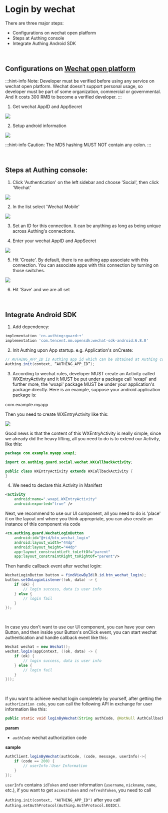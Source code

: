 # Login by wechat

<LastUpdated/>

There are three major steps:
* Configurations on wechat open platform
* Steps at Authing console
* Integrate Authing Android SDK

<br>

## Configurations on [Wechat open platform](https://open.weixin.qq.com/)

:::hint-info
Note: Developer must be verified before using any service on wechat open platform. Wechat doesn't support personal usage, so developer must be part of some organization, commercial or governmental. And It costs 300 RMB to become a verified developer.
:::

1. Get wechat AppID and AppSecret

![](./images/wechat/1.png)

2. Setup android information

![](./images/wechat/2.png)

:::hint-info
Caution: The MD5 hashing MUST NOT contain any colon.
:::


<br>

## Steps at Authing console:

1. Click 'Authentication' on the left sidebar and choose 'Social', then click 'Wechat'

![](./images/wechat/1.png)

2. In the list select 'Wechat Mobile'

![](./images/wechat/2.png)

3. Set an ID for this connection. It can be anything as long as being unique across Authing's connections.

4. Enter your wechat AppID and AppSecret

![](./images/wechat/3.png)

5. Hit 'Create'. By default, there is no authing app associate with this connection. You can associate apps with this connection by turning on those switches.

![](./images/wechat/4.png)

6. Hit 'Save' and we are all set

<br>

## Integrate Android SDK

1. Add dependency:
```groovy
implementation 'cn.authing:guard:+'
implementation 'com.tencent.mm.opensdk:wechat-sdk-android:6.8.0'
```

2. Init Authing upon App startup. e.g. Application's onCreate:
```java
// AUTHING_APP_ID is Authing app id which can be obtained at Authing console
Authing.init(context, “AUTHING_APP_ID”);
```

3. According to wechat rules, developer MUST create an Activity called WXEntryActivity and it MUST be put under a package call 'wxapi' and further more, the 'wxapi' package MUST be under your application's package directly. Here is an example, suppose your android application package is:

com.example.myapp

Then you need to create WXEntryActivity like this:

![](./images/wechat/wxentry.png)

Good news is that the content of this WXEntryActivity is really simple, since we already did the heavy lifting, all you need to do is to extend our Activity, like this:

```java
package com.example.myapp.wxapi;

import cn.authing.guard.social.wechat.WXCallbackActivity;

public class WXEntryActivity extends WXCallbackActivity {
}
```

4. We need to declare this Activity in Manifest

```xml
<activity
    android:name=".wxapi.WXEntryActivity"
    android:exported="true" />
```

Next, we recommend to use our UI component, all you need to do is 'place' it on the layout xml where you think appropriate, you can also create an instance of this component via code

```xml
<cn.authing.guard.WechatLoginButton
    android:id="@+id/btn_wechat_login"
    android:layout_width="44dp"
    android:layout_height="44dp"
    app:layout_constraintLeft_toLeftOf="parent"
    app:layout_constraintRight_toRightOf="parent"/>
```

Then handle callback event after wechat login:

```java
WechatLoginButton button = findViewById(R.id.btn_wechat_login);
button.setOnLoginListener((ok, data) -> {
    if (ok) {
        // login success, data is user info
    } else {
        // login fail
    }
});
```

<br>

In case you don't want to use our UI component, you can have your own Button, and then inside your Button's onClick event, you can start wechat authentication and handle callback event like this:

```java
Wechat wechat = new Wechat();
wechat.login(appContext, ((ok, data) -> {
    if (ok) {
        // login success, data is user info
    } else {
        // login fail
    }
}));
```

<br>

If you want to achieve wechat login completely by yourself, after getting the `authorization code`, you can call the following API in exchange for user information like this:


```java
public static void loginByWechat(String authCode, @NotNull AuthCallback<UserInfo> callback)
```

**param**

* *`authCode`* wechat authorization code

**sample**

```java
AuthClient.loginByWechat(authCode, (code, message, userInfo)->{
    if (code == 200) {
        // userInfo：User Information
    }
});
```

`userInfo` contains  `idToken` and user information (`username`, `nickname`, `name`, etc.), if you want to get `accessToken`  and `refreshToken`, you need to call

 `Authing.init(context, "AUTHING_APP_ID")`  after you call  `Authing.setAuthProtocol(Authing.AuthProtocol.EOIDC)`.
